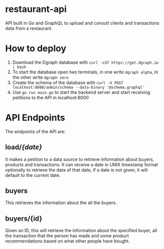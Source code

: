 # restaurant-api

API built in Go and GraphQL to upload and consult clients and transactions data from a restaurant.

# How to deploy

1. Download the Dgraph database with `curl -sSf https://get.dgraph.io | bash`
2. To start the database open two terminals, in one write `dgraph alpha`, in the other write `dgraph zero`
3. Create the schema of the database with `curl -X POST localhost:8080/admin/schema --data-binary '@schema.graphql'`
4. Use `go run main.go` to start the backend server and start receiving petitions to the API in localhost:8000

# API Endpoints

The endpoints of the API are:

## load/*{date}*

It makes a petition to a data source to retrieve information about buyers, products and transactions. It can receive a date in UNIX timestamp format optionally to retrieve the data of that date, if a date is not given, it will default to the current date.

## buyers

This retrieves the information about the all the buyers.

## buyers/{id}

Given an ID, this will retrieve the information about the specified buyer, all the transaction that the person has made and some product recommendations based on what other people have bought.
